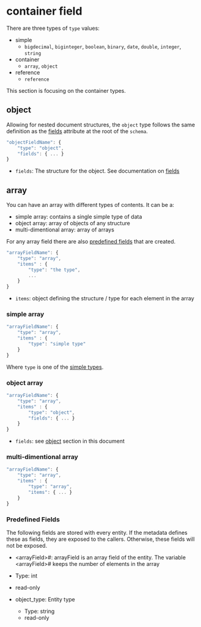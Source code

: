 # container field
There are three types of `type` values:
* simple
    * `bigdecimal`, `biginteger`, `boolean`, `binary`, `date`, `double`, `integer`, `string`
* container
    * `array`, `object`
* reference
    * `reference`

This section is focusing on the container types.

## object
Allowing for nested document structures, the `object` type follows the same definition as the [fields](fields.md) attribute at the root of the `schema`.

```javascript
"objectFieldName": {
    "type": "object",
    "fields": { ... }
}
```

* `fields`: The structure for the object.  See documentation on [fields](fields.md)

## array
You can have an array with different types of contents.  It can be a:
* simple array: contains a single simple type of data
* object array: array of objects of any structure
* multi-dimentional array: array of arrays

For any array field there are also [predefined fields](#predefined-fields) that are created.

```javascript
"arrayFieldName": {
    "type": "array",
    "items" : {
        "type": "the type",
        ...
    }
}
```

* `items`: object defining the structure / type for each element in the array

### simple array
```javascript
"arrayFieldName": {
    "type": "array",
    "items" : {
        "type": "simple type"
    }
}
```
Where `type` is one of the [simple types](field_type.md).

### object array
```javascript
"arrayFieldName": {
    "type": "array",
    "items" : {
        "type": "object",
        "fields": { ... }
    }
}
```

* `fields`: see [object](#object) section in this document

### multi-dimentional array
```javascript
"arrayFieldName": {
    "type": "array",
    "items" : {
        "type": "array",
        "items": { ... }
    }
}
```

### Predefined Fields

The following fields are stored with every entity. If the metadata
defines these as fields, they are exposed to the callers. Otherwise,
these fields will not be exposed.


*  &lt;arrayField&gt;#: arrayField is an array field of the entity. The variable &lt;arrayField&gt;# keeps the number of elements in the array
  * Type: int
  * read-only

* object_type: Entity type
  * Type: string
  * read-only
